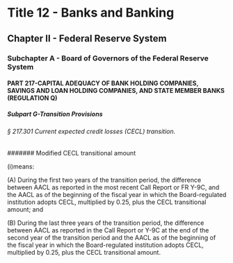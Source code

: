 
# Title 12 - Banks and Banking
## Chapter II - Federal Reserve System
### Subchapter A - Board of Governors of the Federal Reserve System
#### PART 217-CAPITAL ADEQUACY OF BANK HOLDING COMPANIES, SAVINGS AND LOAN HOLDING COMPANIES, AND STATE MEMBER BANKS (REGULATION Q)
##### Subpart G-Transition Provisions
###### § 217.301 Current expected credit losses (CECL) transition.
####### Modified CECL transitional amount

(i)means:

(A) During the first two years of the transition period, the difference between AACL as reported in the most recent Call Report or FR Y-9C, and the AACL as of the beginning of the fiscal year in which the Board-regulated institution adopts CECL, multiplied by 0.25, plus the CECL transitional amount; and

(B) During the last three years of the transition period, the difference between AACL as reported in the Call Report or Y-9C at the end of the second year of the transition period and the AACL as of the beginning of the fiscal year in which the Board-regulated institution adopts CECL, multiplied by 0.25, plus the CECL transitional amount.
